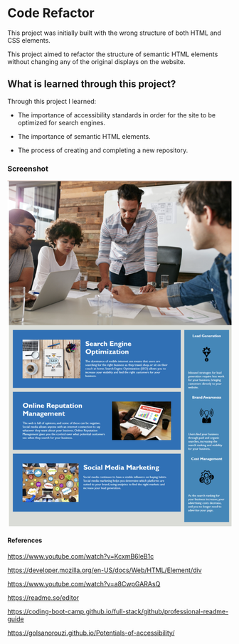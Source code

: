 
# Code Refactor

This project was initially built with the wrong structure of both HTML and CSS elements.

This project aimed to refactor the structure of semantic HTML elements without changing any of the original displays on the website.

## What is learned through this project?
Through this project I learned:

- The importance of accessibility standards in order for the site to be optimized for search engines.

- The importance of semantic HTML elements.

- The process of creating and completing a new repository.

### Screenshot
![](https://github.com/Golsanorouzi/Potentials-of-Web-Development/blob/main/assets/images/Screen%20Shot%202022-07-11%20at%204.15.21%20PM.png)

#### References
https://www.youtube.com/watch?v=KcxmB6leB1c

https://developer.mozilla.org/en-US/docs/Web/HTML/Element/div

https://www.youtube.com/watch?v=a8CwpGARAsQ

https://readme.so/editor

https://coding-boot-camp.github.io/full-stack/github/professional-readme-guide

https://golsanorouzi.github.io/Potentials-of-accessibility/